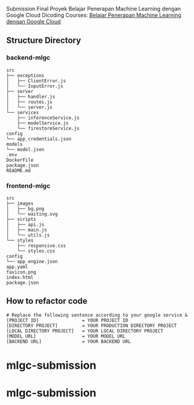 Submission Final Proyek Belajar Penerapan Machine Learning dengan Google Cloud Dicoding
Courses: [Belajar Penerapan Machine Learning dengan Google Cloud](https://www.dicoding.com/academies/658)

## Structure Directory

### backend-mlgc
```
src
├── exceptions
│   ├── ClientError.js
│   └── InputError.js
├── server
│   ├── handler.js
│   ├── routes.js
│   └── server.js
└── services
    ├── inferenceService.js
    ├── modelService.js
    └── firestoreService.js
config
└── app_credentials.json
models
└── model.json
.env
DockerFile
package.json
README.md
```

### frontend-mlgc
```
src
├── images
│   ├── bg.png
│   └── waiting.svg
├── scripts
│   ├── api.js
│   ├── main.js
│   └── utils.js
└── styles
    ├── responsive.css
    └── styles.css
config
└── app_engine.json
app.yaml
favicon.png
index.html
package.json
```

## How to refactor code
```
# Replace the following sentence according to your google service & 
[PROJECT ID]                = YOUR PROJECT ID
[DIRECTORY PROJECT]         = YOUR PRODUCTION DIRECTORY PROJECT
[LOCAL DIRECTORY PROJECT]   = YOUR LOCAL DIRECTORY PROJECT
[MODEL URL]                 = YOUR MODEL URL
[BACKEND URL]               = YOUR BACKEND URL
```
# mlgc-submission
# mlgc-submission
